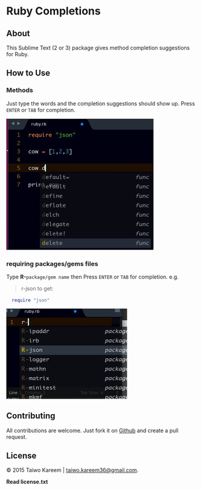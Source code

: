 # Ruby Completions

## About
This Sublime Text (2 or 3) package gives method completion suggestions for Ruby.

## How to Use

### Methods

Just type the words and the completion suggestions should show up. Press `ENTER` or `TAB` for completion.

![Ruby Methods Usage preview](function.jpg)


### requiring packages/gems files
Type **R-**`package/gem name` then Press `ENTER` or `TAB` for completion. e.g.

> r-json to get:

```ruby
  require "json"
```

![Ruby Require Usage preview](require.jpg)


## Contributing

All contributions are welcome. Just fork it on [Github](https://github.com/tushortz/Ruby-Completions) and create a pull request.

## License

© 2015 Taiwo Kareem | taiwo.kareem36@gmail.com.

**Read license.txt**